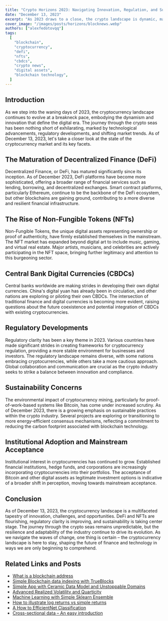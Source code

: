 ```yaml
---
title: "Crypto Horizons 2023: Navigating Innovation, Regulation, and Sustainability"
date: "December 13, 2023"
excerpt: "As 2023 draws to a close, the crypto landscape is dynamic, marked by innovation, tech advancements, and regulatory shifts. This article explores the state of the crypto market as of December 13, 2023."
cover_image: "/images/posts/horizons/blocknews.webp"
authors: ["alexfedotovqq"]
tags:
  [
    "blockchain",
    "cryptocurrency",
    "defi",
    "nfts",
    "cbdcs",
    "crypto news",
    "digital assets",
    "blockchain technology",
  ]
---
```


## Introduction

As we step into the waning days of 2023, the cryptocurrency landscape continues to evolve at a breakneck pace, embodying the dynamism and innovation that define the digital era. The journey through the crypto seas has been nothing short of exhilarating, marked by technological advancements, regulatory developments, and shifting market trends. As of December 13, 2023, let's take a closer look at the state of the cryptocurrency market and its key facets.

## The Maturation of Decentralized Finance (DeFi)

Decentralized Finance, or DeFi, has matured significantly since its inception. As of December 2023, DeFi platforms have become more sophisticated, offering a broader range of financial services such as lending, borrowing, and decentralized exchanges. Smart contract platforms, particularly Ethereum, continue to be the backbone of the DeFi ecosystem, but other blockchains are gaining ground, contributing to a more diverse and resilient financial infrastructure.

## The Rise of Non-Fungible Tokens (NFTs)

Non-Fungible Tokens, the unique digital assets representing ownership or proof of authenticity, have firmly established themselves in the mainstream. The NFT market has expanded beyond digital art to include music, gaming, and virtual real estate. Major artists, musicians, and celebrities are actively participating in the NFT space, bringing further legitimacy and attention to this burgeoning sector.

## Central Bank Digital Currencies (CBDCs)

Central banks worldwide are making strides in developing their own digital currencies. China's digital yuan has already been in circulation, and other nations are exploring or piloting their own CBDCs. The intersection of traditional finance and digital currencies is becoming more evident, raising questions about the future coexistence and potential integration of CBDCs with existing cryptocurrencies.

## Regulatory Developments

Regulatory clarity has been a key theme in 2023. Various countries have made significant strides in creating frameworks for cryptocurrency regulation, providing a more stable environment for businesses and investors. The regulatory landscape remains diverse, with some nations embracing cryptocurrencies, while others take a more cautious approach. Global collaboration and communication are crucial as the crypto industry seeks to strike a balance between innovation and compliance.

## Sustainability Concerns

The environmental impact of cryptocurrency mining, particularly for proof-of-work-based systems like Bitcoin, has come under increased scrutiny. As of December 2023, there is a growing emphasis on sustainable practices within the crypto industry. Several projects are exploring or transitioning to more energy-efficient consensus mechanisms, reflecting a commitment to reducing the carbon footprint associated with blockchain technology.

## Institutional Adoption and Mainstream Acceptance

Institutional interest in cryptocurrencies has continued to grow. Established financial institutions, hedge funds, and corporations are increasingly incorporating cryptocurrencies into their portfolios. The acceptance of Bitcoin and other digital assets as legitimate investment options is indicative of a broader shift in perception, moving towards mainstream acceptance.

## Conclusion

As of December 13, 2023, the cryptocurrency landscape is a multifaceted tapestry of innovation, challenges, and opportunities. DeFi and NFTs are flourishing, regulatory clarity is improving, and sustainability is taking center stage. The journey through the crypto seas remains unpredictable, but the resilience and adaptability of the industry continue to drive its evolution. As we navigate the waves of change, one thing is certain – the cryptocurrency landscape is here to stay, shaping the future of finance and technology in ways we are only beginning to comprehend.

## Related Links and Posts

- [What is a blockchain address](https://dspyt.com/what-is-blockchain-address)
- [Simple Blockchain data indexing with TrueBlocks](https://dspyt.com/blockchain-data-indexer-with-trueblocks)
- [Simple App with Ceramic Data Model and Unstoppable Domains](https://dspyt.com/simple-app-with-ceramic-data-model-and-unstoppable-domains)
- [Advanced Realized Volatility and Quarticity](https://dspyt.com/advanced-realized-volatility-and-quarticity)
- [Machine Learning with Simple Sklearn Ensemble](https://dspyt.com/machine-learning-simple-sklearn-ensemble)
- [How to illustrate log returns vs simple returns](https://dspyt.com/simple-returns-log-return-and-volatility-simple-introduction)
- [A How to EfficientNet Classification](https://dspyt.com/efficientnet-classification)
- [Cross-sectional data – An easy introduction](https://dspyt.com/cross-sectional-data-an-easy-introduction)
